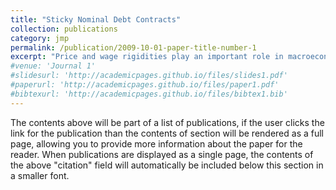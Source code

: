 ```yaml
---
title: "Sticky Nominal Debt Contracts"
collection: publications
category: jmp
permalink: /publication/2009-10-01-paper-title-number-1
excerpt: "Price and wage rigidities play an important role in macroeconomics, especially for New Keynesian framework to analyze policies. The nominal contract rigidity, which is the most common perceived in real world, yet is by far understudied by the literature. In this paper, we study the impact on macroeconomic aggregates from inflation fluctuations through the rigid contracts. Empirically, we demonstrate a positive correlation between firms' investment behavior and inflation, noting that firms with significant outstanding nominal debts and operational expenses are particularly sensitive to inflationary changes. This finding remains consistent across various specifications and designs. To fully investigate this sticky contracts channel, we develop a heterogeneous firm model with financial frictions, migrating the Fisherian intuition from consumption models that inflation could be a wealth tax. Intuitively, inflation shock erodes firms' nominal indebted position, prompting certain constrained firms to re-optimize their investment and production decisions intertemporally. We expand this analysis into a HANK framework and apply sequence space methods to solve it dynamically. We show that the sticky contract channel alone can benefit the economy with inflation hikes and monetary authorities could have incentives to be strategically dovish."
#venue: 'Journal 1'
#slidesurl: 'http://academicpages.github.io/files/slides1.pdf'
#paperurl: 'http://academicpages.github.io/files/paper1.pdf'
#bibtexurl: 'http://academicpages.github.io/files/bibtex1.bib'
---
```

The contents above will be part of a list of publications, if the user clicks the link for the publication than the contents of section will be rendered as a full page, allowing you to provide more information about the paper for the reader. When publications are displayed as a single page, the contents of the above "citation" field will automatically be included below this section in a smaller font.
